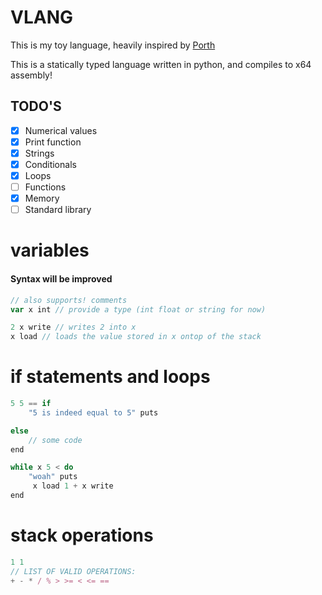 # VLANG
This is my toy language, heavily inspired by [Porth](https://gitlab.com/tsoding/porth)

This is a statically typed language written in python, and compiles to x64 assembly!

## TODO'S
- [x] Numerical values
- [x] Print function
- [X] Strings
- [X] Conditionals 
- [X] Loops
- [ ] Functions
- [X] Memory
- [ ] Standard library

# variables
#### Syntax will be improved
```js
// also supports! comments
var x int // provide a type (int float or string for now)

2 x write // writes 2 into x
x load // loads the value stored in x ontop of the stack
```	

# if statements and loops
```js
5 5 == if 
    "5 is indeed equal to 5" puts

else
    // some code
end

while x 5 < do 
    "woah" puts
     x load 1 + x write
end
```

# stack operations
```js
1 1 
// LIST OF VALID OPERATIONS:
+ - * / % > >= < <= ==
```

